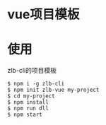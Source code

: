 # vue项目模板

# 使用

zlb-cli的项目模板

```
$ npm i -g zlb-cli
$ npm init zlb-vue my-project
$ cd my-project
$ npm install
$ npm run dll
$ npm start
```